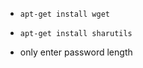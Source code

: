 
- <code>apt-get install wget</code><br>
- <code>apt-get install sharutils</code><br>

- only enter password length
